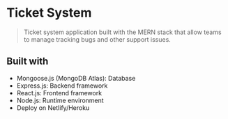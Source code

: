 # Ticket System
> Ticket system application built with the MERN stack that allow teams to manage tracking bugs and other support issues.

## Built with
* Mongoose.js (MongoDB Atlas): Database
* Express.js: Backend framework
* React.js: Frontend framework
* Node.js: Runtime environment
* Deploy on Netlify/Heroku 
